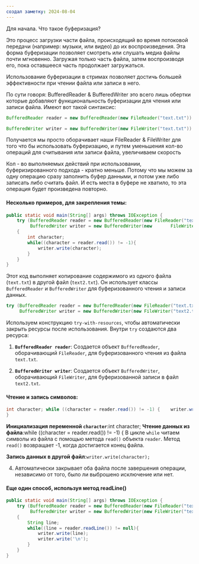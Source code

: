```yaml
---
создал заметку: 2024-08-04
---
```

Для начала. Что такое буферизация? 

Это процесс загрузки части файла, происходящий во время 
потоковой передачи (например: музыки, или видео) до их воспроизведения. Эта форма  буферизации позволяет смотреть или слушать медиа файлы почти мгновенно. Загружая только часть файла, затем воспроизводя его, пока оставшееся часть продолжает загружаться.


Использование буферизации в стримах позволяет
достичь большей эффективности при чтении файла
или записи в него.


По сути говоря: BufferedReader & BufferedWriter
это всего лишь обертки которые добавляют функциональность буферизации для чтения или записи файла.
Имеют вот такой синтаксис: 

```java
BufferedReader reader = new BufferedReader(new FileReader("text.txt"))
```

```java
BufferedWriter writer = new BufferedWriter(new FileWriter("text.txt"))
```

Получается мы просто оборачивает наши FileReader & FileWriter 
для того что бы использовать буферизацию, и путем уменьшения кол-во операций для считывания или записи файла, увеличиваем скорость

Кол - во выполняемых действий при использовании, буферизированного подхода - кратно меньше. Потому что мы можем за одну операцию сразу заполнить буфер данными, и потом уже либо записать либо считать файл. И есть места в буфере не хватило, то эта операция будет произведена повторно.


#### Несколько примеров, для закрепления темы: 

```java
public static void main(String[] args) throws IOException {  
    try (BufferedReader reader = new BufferedReader(new FileReader("text.txt"));  
         BufferedWriter writer = new BufferedWriter(new       FileWriter("text2.txt")))  
    {  
        int character;  
        while((character = reader.read()) != -1){  
            writer.write(character);  
        }  
    }  
}
```

Этот код выполняет копирование содержимого из одного файла (`text.txt`) в другой файл (`text2.txt`). Он использует классы `BufferedReader` и `BufferedWriter` для буферизованного чтения и записи данных.

```java
try (BufferedReader reader = new BufferedReader(new FileReader("text.txt"));
     BufferedWriter writer = new BufferedWriter(new FileWriter("text2.txt")))
```

Используем конструкцию `try-with-resources`, чтобы автоматически закрыть ресурсы после использования. Внутри `try` создаются два ресурса:

1. **`BufferedReader reader`**: Создается объект `BufferedReader`, оборачивающий `FileReader`, для буферизованного чтения из файла `text.txt`.
    
2. **`BufferedWriter writer`**: Создается объект `BufferedWriter`, оборачивающий `FileWriter`, для буферизованной записи в файл `text2.txt`.

#### Чтение и запись символов:
```java
int character; while ((character = reader.read()) != -1) {    writer.write(character); 										
}
```

**Инициализация переменной `character`**:int character;
**Чтение данных из файла**:while ((character = reader.read()) != -1) {
	В цикле `while` читаем символы из файла с помощью метода `read()` объекта `reader`. Метод `read()` возвращает -1, когда достигается конец файла.

**Запись данных в другой файл**:`writer.write(character);`

4. Автоматически закрывает оба файла после завершения операции, независимо от того, было ли выброшено исключение или нет.
#### Еще один способ, используя метод readLine()

```java
public static void main(String[] args) throws IOException {  
    try (BufferedReader reader = new BufferedReader(new FileReader("text.txt"));  
         BufferedWriter writer = new BufferedWriter(new FileWriter("text2.txt")))  
    {  
        String line;  
        while((line = reader.readLine()) != null){  
            writer.write(line);  
            writer.write('\n');  
        }  
    }  
}
```

